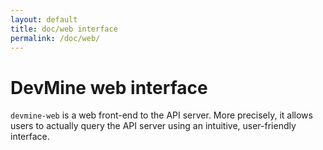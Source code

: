 ```yaml
---
layout: default
title: doc/web interface
permalink: /doc/web/
---
```


# DevMine web interface

`devmine-web` is a web front-end to the API server. More precisely, it allows
users to actually query the API server using an intuitive, user-friendly
interface.
